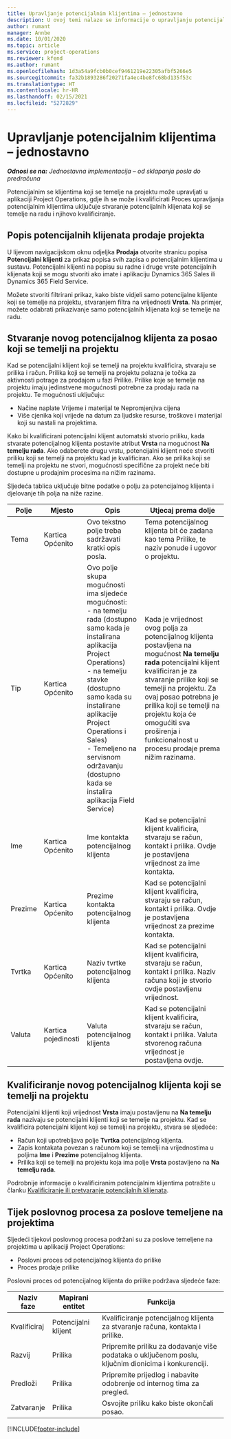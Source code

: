 ```yaml
---
title: Upravljanje potencijalnim klijentima – jednostavno
description: U ovoj temi nalaze se informacije o upravljanju potencijalnim klijentima koji se temelje na projektu (pro).
author: rumant
manager: Annbe
ms.date: 10/01/2020
ms.topic: article
ms.service: project-operations
ms.reviewer: kfend
ms.author: rumant
ms.openlocfilehash: 1d3a54a9fcb0b0cef9461219e22305afbf5266e5
ms.sourcegitcommit: fa32b1893286f20271fa4ec4be8fc68bd135f53c
ms.translationtype: HT
ms.contentlocale: hr-HR
ms.lasthandoff: 02/15/2021
ms.locfileid: "5272829"
---
```

# <a name="manage-leads---lite"></a>Upravljanje potencijalnim klijentima – jednostavno

_**Odnosi se na:** Jednostavna implementacija – od sklapanja posla do predračuna_

Potencijalnim se klijentima koji se temelje na projektu može upravljati u aplikaciji Project Operations, gdje ih se može i kvalificirati Proces upravljanja potencijalnim klijentima uključuje stvaranje potencijalnih klijenata koji se temelje na radu i njihovo kvalificiranje. 

## <a name="list-of-project-sales-leads"></a>Popis potencijalnih klijenata prodaje projekta

U lijevom navigacijskom oknu odjeljka **Prodaja** otvorite stranicu popisa **Potencijalni klijenti** za prikaz popisa svih zapisa o potencijalnim klijentima u sustavu. Potencijalni klijenti na popisu su radne i druge vrste potencijalnih klijenata koji se mogu stvoriti ako imate i aplikaciju Dynamics 365 Sales ili Dynamics 365 Field Service.

Možete stvoriti filtrirani prikaz, kako biste vidjeli samo potencijalne klijente koji se temelje na projektu, stvaranjem filtra na vrijednosti **Vrsta**. Na primjer, možete odabrati prikazivanje samo potencijalnih klijenata koji se temelje na radu.

## <a name="creating-a-new-lead-for-a-project-based-deal"></a>Stvaranje novog potencijalnog klijenta za posao koji se temelji na projektu

Kad se potencijalni klijent koji se temelji na projektu kvalificira, stvaraju se prilika i račun. Prilika koji se temelji na projektu polazna je točka za aktivnosti potrage za prodajom u fazi Prilike. Prilike koje se temelje na projektu imaju jedinstvene mogućnosti potrebne za prodaju rada na projektu. Te mogućnosti uključuju:

- Načine naplate Vrijeme i materijal te Nepromjenjiva cijena
- Više cjenika koji vrijede na datum za ljudske resurse, troškove i materijal koji su nastali na projektima.

Kako bi kvalificirani potencijalni klijent automatski stvorio priliku, kada stvarate potencijalnog klijenta postavite atribut **Vrsta** na mogućnost **Na temelju rada**. Ako odaberete drugu vrstu, potencijalni klijent neće stvoriti priliku koji se temelji na projektu kad je kvalificiran. Ako se prilika koji se temelji na projektu ne stvori, mogućnosti specifične za projekt neće biti dostupne u prodajnim procesima na nižim razinama.

Sljedeća tablica uključuje bitne podatke o polju za potencijalnog klijenta i djelovanje tih polja na niže razine.

| **Polje** | **Mjesto** | **Opis** | **Utjecaj prema dolje** |
| --- | --- | --- | --- |
| Tema | Kartica Općenito | Ovo tekstno polje treba sadržavati kratki opis posla. | Tema potencijalnog klijenta bit će zadana kao tema Prilike, te naziv ponude i ugovor o projektu. |
| Tip | Kartica Općenito | Ovo polje skupa mogućnosti ima sljedeće mogućnosti:</br>- na temelju rada (dostupno samo kada je instalirana aplikacija Project Operations)</br>- na temelju stavke (dostupno samo kada su instalirane aplikacije Project Operations i Sales)</br>- Temeljeno na servisnom održavanju (dostupno kada se instalira aplikacija Field Service) | Kada je vrijednost ovog polja za potencijalnog klijenta postavljena na mogućnost **Na temelju rada** potencijalni klijent kvalificiran je za stvaranje prilike koji se temelji na projektu. Za ovaj posao potrebna je prilika koji se temelji na projektu koja će omogućiti sva proširenja i funkcionalnost u procesu prodaje prema nižim razinama. |
| Ime | Kartica Općenito | Ime kontakta potencijalnog klijenta | Kad se potencijalni klijent kvalificira, stvaraju se račun, kontakt i prilika. Ovdje je postavljena vrijednost za ime kontakta. |
| Prezime | Kartica Općenito | Prezime kontakta potencijalnog klijenta | Kad se potencijalni klijent kvalificira, stvaraju se račun, kontakt i prilika. Ovdje je postavljena vrijednost za prezime kontakta. |
| Tvrtka | Kartica Općenito | Naziv tvrtke potencijalnog klijenta | Kad se potencijalni klijent kvalificira, stvaraju se račun, kontakt i prilika. Naziv računa koji je stvorio ovdje postavljenu vrijednost. |
| Valuta | Kartica pojedinosti | Valuta potencijalnog klijenta | Kad se potencijalni klijent kvalificira, stvaraju se račun, kontakt i prilika. Valuta stvorenog računa vrijednost je postavljena ovdje. |

## <a name="qualify-a-new-project-based-lead"></a>Kvalificiranje novog potencijalnog klijenta koji se temelji na projektu

Potencijalni klijenti koji vrijednost **Vrsta** imaju postavljenu na **Na temelju rada** nazivaju se potencijalni klijenti koji se temelje na projektu. Kad se kvalificira potencijalni klijent koji se temelji na projektu, stvara se sljedeće:

- Račun koji upotrebljava polje **Tvrtka** potencijalnog klijenta.
- Zapis kontakata povezan s računom koji se temelji na vrijednostima u poljima **Ime** i **Prezime** potencijalnog klijenta.
- Prilika koji se temelji na projektu koja ima polje **Vrsta** postavljeno na **Na temelju rada**.

Podrobnije informacije o kvalificiranim potencijalnim klijentima potražite u članku [Kvalificiranje ili pretvaranje potencijalnih klijenata](https://docs.microsoft.com/dynamics365/sales-enterprise/qualify-lead-convert-opportunity-sales).

## <a name="business-process-flow-for-project-based-deals"></a>Tijek poslovnog procesa za poslove temeljene na projektima

Sljedeći tijekovi poslovnog procesa podržani su za poslove temeljene na projektima u aplikaciji Project Operations:

- Poslovni proces od potencijalnog klijenta do prilike
- Proces prodaje prilike

Poslovni proces od potencijalnog klijenta do prilike podržava sljedeće faze:

| Naziv faze | Mapirani entitet | Funkcija |
| --- | --- | --- |
| Kvalificiraj | Potencijalni klijent | Kvalificiranje potencijalnog klijenta za stvaranje računa, kontakta i prilike. |
| Razvij | Prilika | Pripremite priliku za dodavanje više podataka o uključenom poslu, ključnim dionicima i konkurenciji. |
| Predloži | Prilika | Pripremite prijedlog i nabavite odobrenje od internog tima za pregled. |
| Zatvaranje | Prilika | Osvojite priliku kako biste okončali posao. |


[!INCLUDE[footer-include](../../includes/footer-banner.md)]
